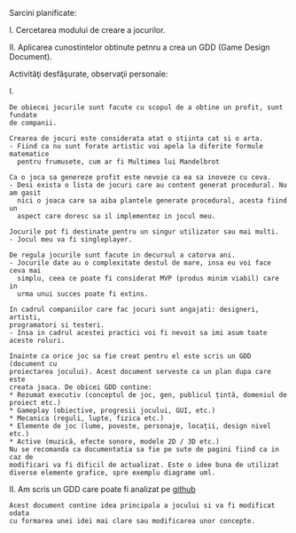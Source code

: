 Sarcini planificate: 

I. Cercetarea modului de creare a jocurilor.

II. Aplicarea cunostintelor obtinute petnru a crea un GDD (Game Design Document).

Activităţi desfăşurate, observaţii personale:

I.

    De obiecei jocurile sunt facute cu scopul de a obtine un profit, sunt fundate
    de companii.
    
    Crearea de jocuri este considerata atat o stiinta cat si o arta. 
    - Fiind ca nu sunt forate artistic voi apela la diferite formule matematice
      pentru frumusete, cum ar fi Multimea lui Mandelbrot

    Ca o joca sa genereze profit este nevoie ca ea sa inoveze cu ceva.
    - Desi exista o lista de jocuri care au content generat procedural. Nu am gasit
      nici o joaca care sa aiba plantele generate procedural, acesta fiind un
      aspect care doresc sa il implementez in jocul meu.

    Jocurile pot fi destinate pentru un singur utilizator sau mai multi.
    - Jocul meu va fi singleplayer.
    
    De regula jocurile sunt facute in decursul a catorva ani.
    - Jocurile date au o complexitate destul de mare, insa eu voi face ceva mai
      simplu, ceea ce poate fi considerat MVP (produs minim viabil) care in
      urma unui succes poate fi extins.

    In cadrul companiilor care fac jocuri sunt angajati: designeri, artisti,
    programatori si testeri.
    - Insa in cadrul acestei practici voi fi nevoit sa imi asum toate aceste roluri.

    Inainte ca orice joc sa fie creat pentru el este scris un GDD (document cu
    proiectarea jocului). Acest document serveste ca un plan dupa care este
    creata joaca. De obicei GDD contine:
    * Rezumat executiv (conceptul de joc, gen, publicul țintă, domeniul de proiect etc.)
    * Gameplay (obiective, progresii jocului, GUI, etc.)
    * Mecanica (reguli, lupte, fizica etc.)
    * Elemente de joc (lume, poveste, personaje, locații, design nivel etc.)
    * Active (muzică, efecte sonore, modele 2D / 3D etc.)
    Nu se recomanda ca documentatia sa fie pe sute de pagini fiind ca in caz de
    modificari va fi dificil de actualizat. Este o idee buna de utilizat
    diverse elemente grafice, spre exemplu diagrame uml.

II.
    Am scris un GDD care poate fi analizat pe [github](https://github.com/CatalinPlesu/Eden/blob/master/markdown/gdd.md)
    
    Acest document contine idea principala a jocului si va fi modificat odata
    cu formarea unei idei mai clare sau modificarea unor concepte.
